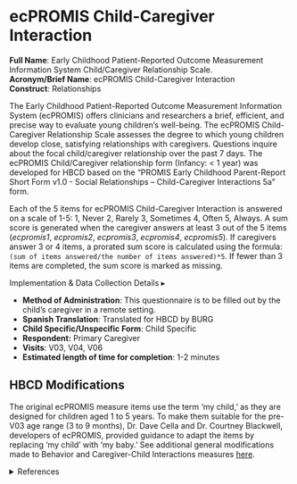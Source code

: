 # ecPROMIS Child-Caregiver Interaction
**Full Name**: Early Childhood Patient-Reported Outcome Measurement Information System Child/Caregiver Relationship Scale.  
**Acronym/Brief Name**: ecPROMIS Child-Caregiver Interaction    
**Construct**: Relationships  

The Early Childhood Patient-Reported Outcome Measurement Information System (ecPROMIS) offers clinicians and researchers a brief, efficient, and precise way to evaluate young children’s well-being. The ecPROMIS Child-Caregiver Relationship Scale assesses the degree to which young children develop close, satisfying relationships with caregivers. Questions inquire about the focal child/caregiver relationship over the past 7 days. The ecPROMIS Child/Caregiver relationship form (Infancy: < 1 year) was developed for HBCD based on the “PROMIS Early Childhood Parent-Report Short Form v1.0 - Social Relationships – Child-Caregiver Interactions 5a” form.

Each of the 5 items for ecPROMIS Child-Caregiver Interaction is answered on a scale of 1-5: 1, Never 2, Rarely 3, Sometimes 4, Often 5, Always. A sum score is generated when the caregiver answers at least 3 out of the 5 items (*ecpromis1*, *ecpromis2*, *ecpromis3*, *ecpromis4*, *ecpromis5*). If caregivers answer 3 or 4 items, a prorated sum score is calculated using the formula: `(sum of items answered/the number of items answered)*5`. If fewer than 3 items are completed, the sum score is marked as missing. 

<p>
<div id="notification-banner" class="notification-banner" onclick="toggleCollapse(this)">
    <span class="text">Implementation & Data Collection Details</span>
  <span class="notification-arrow">▸</span>
</div>
<div class="notification-collapsible-content">
    <ul>
    <li><b>Method of Administration</b>: This questionnaire is to be filled out by the child’s caregiver in a remote setting.</li>
    <li><b>Spanish Translation</b>: Translated for HBCD by BURG</li>
    <li><b>Child Specific/Unspecific Form</b>: Child Specific</li>
    <li><b>Respondent:</b> Primary Caregiver</li>
    <li><b>Visits</b>: V03, V04, V06</li>
    <li><b>Estimated length of time for completion</b>: 1-2 minutes</li>
    </ul>
</div>
</p>

## HBCD Modifications
The original ecPROMIS measure items use the term ‘my child,’ as they are designed for children aged 1 to 5 years. To make them suitable for the pre-V03 age range (3 to 9 months), Dr. Dave Cella and Dr. Courtney Blackwell, developers of ecPROMIS, provided guidance to adapt the items by replacing ‘my child’ with ‘my baby.’ See additional general modifications made to Behavior and Caregiver-Child Interactions measures [here](overview.md#hbcd-modifications).

<details class="collapsible references">
  <summary class="references">References</summary>
  <ul>  
    <p>Blackwell, C. K., Lai, J.-S., Kallen, M., Bevans, K. B., Davis, M. M., Wakschlag, L. S., & Cella, D. (2022). Measuring PROMIS® Social Relationships in early childhood. <i>Journal of Pediatric Psychology</i>, 47(5), 573–584. <a href="https://doi.org/10.1093/jpepsy/jsac031" target="_blank">https://doi.org/10.1093/jpepsy/jsac031</a></p>  
    <p>Cella, D., Blackwell, C. K., & Wakschlag, L. S. (2022). Bringing PROMIS to Early Childhood: Introduction and quaptative methods for the development of Early Childhood Parent Report instruments. <i>Journal of Pediatric Psychology</i>, 47(5), 500–509. <a href="https://doi.org/10.1093/jpepsy/jsac027" target="_blank">https://doi.org/10.1093/jpepsy/jsac027</a></p>  
    <p>Lai, J.-S., Kallen, M. A., Blackwell, C. K., Wakschlag, L. S., & Cella, D. (2022). Psychometric considerations in developing PROMIS® measures for early childhood. <i>Journal of Pediatric Psychology</i>, 47(5), 510–522. <a href="https://doi.org/10.1093/jpepsy/jsac025" target="_blank">https://doi.org/10.1093/jpepsy/jsac025</a></p>  
    <p>Park, C. H., Blaisdell, C. J., & Gillman, M. W. (2022). The NIH ECHO program: An impetus for the development of early childhood PROMIS tools. <i>Journal of Pediatric Psychology</i>, 47(5), 497–499. <a href="https://doi.org/10.1093/jpepsy/jsac010" target="_blank">https://doi.org/10.1093/jpepsy/jsac010</a></p>  
    </ul>  
</details>
<br>